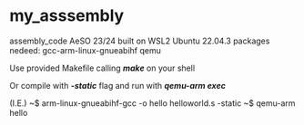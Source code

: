 # my_asssembly
assembly_code AeSO 23/24
built on WSL2 Ubuntu 22.04.3
packages nedeed:
  gcc-arm-linux-gnueabihf
  qemu

Use provided Makefile calling ***make*** on your shell

Or compile with ***-static*** flag and run with ***qemu-arm exec***

(I.E.)
~$ arm-linux-gnueabihf-gcc -o hello helloworld.s -static
~$ qemu-arm hello


  
